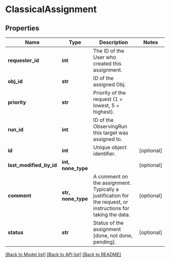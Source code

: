 # ClassicalAssignment

## Properties
Name | Type | Description | Notes
------------ | ------------- | ------------- | -------------
**requester_id** | **int** | The ID of the User who created this assignment. | 
**obj_id** | **str** | ID of the assigned Obj. | 
**priority** | **str** | Priority of the request (1 &#x3D; lowest, 5 &#x3D; highest). | 
**run_id** | **int** | ID of the ObservingRun this target was assigned to. | 
**id** | **int** | Unique object identifier. | [optional] 
**last_modified_by_id** | **int, none_type** |  | [optional] 
**comment** | **str, none_type** | A comment on the assignment. Typically a justification for the request, or instructions for taking the data. | [optional] 
**status** | **str** | Status of the assignment [done, not done, pending]. | [optional] 

[[Back to Model list]](../README.md#documentation-for-models) [[Back to API list]](../README.md#documentation-for-api-endpoints) [[Back to README]](../README.md)


